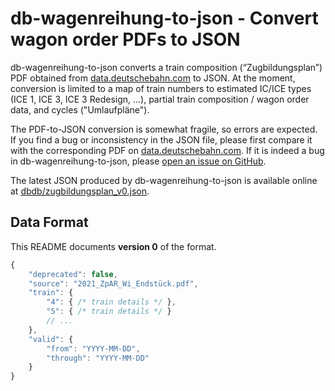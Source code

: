 # db-wagenreihung-to-json - Convert wagon order PDFs to JSON

db-wagenreihung-to-json converts a train composition (“Zugbildungsplan”) PDF
obtained from
[data.deutschebahn.com](https://data.deutschebahn.com/dataset/zugbildungsplanzugbildungsplan-zpar)
to JSON. At the moment, conversion is limited to a map of train numbers to
estimated IC/ICE types (ICE 1, ICE 3, ICE 3 Redesign, ...), partial train
composition / wagon order data, and cycles ("Umlaufpläne").

The PDF-to-JSON conversion is somewhat fragile, so errors are expected. If you
find a bug or inconsistency in the JSON file, please first compare it with the
corresponding PDF on
[data.deutschebahn.com](https://data.deutschebahn.com/dataset/zugbildungsplanzugbildungsplan-zpar).
If it is indeed a bug in db-wagenreihung-to-json, please [open an issue on
GitHub](https://github.com/derf/db-wagenreihung-to-json/issues/new).

The latest JSON produced by db-wagenreihung-to-json is available online at
[dbdb/zugbildungsplan\_v0.json](https://lib.finalrewind.org/dbdb/zugbildungsplan_v0.json).

## Data Format

This README documents **version 0** of the format.

```js
{
	"deprecated": false,
	"source": "2021_ZpAR_Wi_Endstück.pdf",
	"train": {
		"4": { /* train details */ },
		"5": { /* train details */ }
		// ...
	},
	"valid": {
		"from": "YYYY-MM-DD",
		"through": "YYYY-MM-DD"
	}
}
```
